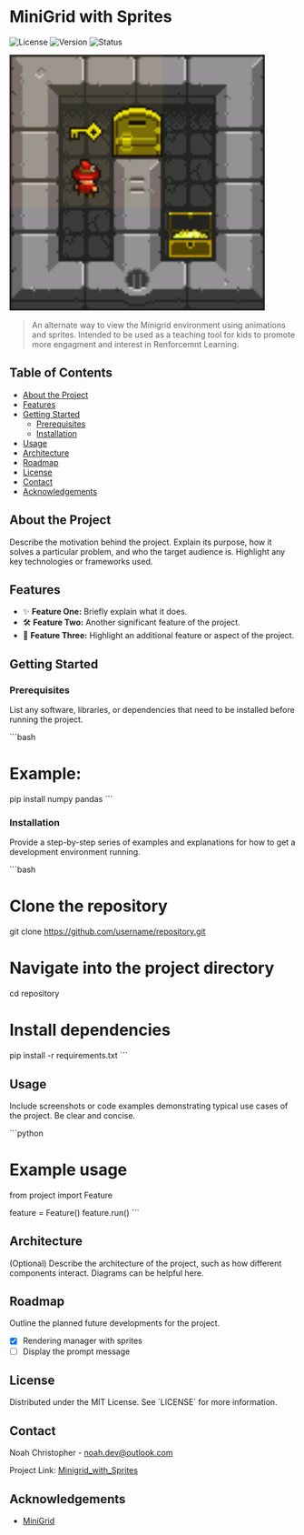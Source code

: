 
# MiniGrid with Sprites

![License](https://img.shields.io/github/license/username/repository)
![Version](https://img.shields.io/badge/version-1.0.0-blue)
![Status](https://img.shields.io/badge/status-active-brightgreen)

<img src="/figures/DoorKey.gif" width="450" height="450"/>

> An alternate way to view the Minigrid environment using animations and sprites. Intended to be used as a teaching tool for kids to promote more engagment and interest in Renforcemnt Learning.

## Table of Contents

- [About the Project](#about-the-project)
- [Features](#features)
- [Getting Started](#getting-started)
  - [Prerequisites](#prerequisites)
  - [Installation](#installation)
- [Usage](#usage)
- [Architecture](#architecture)
- [Roadmap](#roadmap)
- [License](#license)
- [Contact](#contact)
- [Acknowledgements](#acknowledgements)

## About the Project

Describe the motivation behind the project. Explain its purpose, how it solves a particular problem, and who the target audience is. Highlight any key technologies or frameworks used.

## Features

- ✨ **Feature One:** Briefly explain what it does.
- 🛠️ **Feature Two:** Another significant feature of the project.
- 🚀 **Feature Three:** Highlight an additional feature or aspect of the project.

## Getting Started

### Prerequisites

List any software, libraries, or dependencies that need to be installed before running the project.

\`\`\`bash
# Example:
pip install numpy pandas
\`\`\`

### Installation

Provide a step-by-step series of examples and explanations for how to get a development environment running.

\`\`\`bash
# Clone the repository
git clone https://github.com/username/repository.git

# Navigate into the project directory
cd repository

# Install dependencies
pip install -r requirements.txt
\`\`\`

## Usage

Include screenshots or code examples demonstrating typical use cases of the project. Be clear and concise.

\`\`\`python
# Example usage
from project import Feature

feature = Feature()
feature.run()
\`\`\`

## Architecture

(Optional) Describe the architecture of the project, such as how different components interact. Diagrams can be helpful here.

## Roadmap

Outline the planned future developments for the project.

- [x] Rendering manager with sprites
- [ ] Display the prompt message

## License

Distributed under the MIT License. See \`LICENSE\` for more information.

## Contact

Noah Christopher - noah.dev@outlook.com

Project Link: [Minigrid_with_Sprites](https://github.com/NSChristopher/Minigrid_with_Sprites)

## Acknowledgements

- [MiniGrid](https://github.com/Farama-Foundation/Minigrid)
